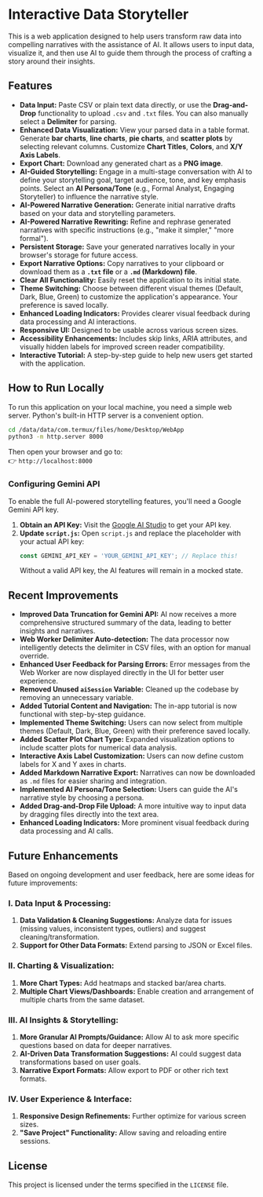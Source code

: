 # Interactive Data Storyteller

This is a web application designed to help users transform raw data into compelling narratives with the assistance of AI. It allows users to input data, visualize it, and then use AI to guide them through the process of crafting a story around their insights.

## Features

*   **Data Input:** Paste CSV or plain text data directly, or use the **Drag-and-Drop** functionality to upload `.csv` and `.txt` files. You can also manually select a **Delimiter** for parsing.
*   **Enhanced Data Visualization:** View your parsed data in a table format. Generate **bar charts**, **line charts**, **pie charts**, and **scatter plots** by selecting relevant columns. Customize **Chart Titles**, **Colors**, and **X/Y Axis Labels**.
*   **Export Chart:** Download any generated chart as a **PNG image**.
*   **AI-Guided Storytelling:** Engage in a multi-stage conversation with AI to define your storytelling goal, target audience, tone, and key emphasis points. Select an **AI Persona/Tone** (e.g., Formal Analyst, Engaging Storyteller) to influence the narrative style.
*   **AI-Powered Narrative Generation:** Generate initial narrative drafts based on your data and storytelling parameters.
*   **AI-Powered Narrative Rewriting:** Refine and rephrase generated narratives with specific instructions (e.g., "make it simpler," "more formal").
*   **Persistent Storage:** Save your generated narratives locally in your browser's storage for future access.
*   **Export Narrative Options:** Copy narratives to your clipboard or download them as a **`.txt` file** or a **`.md` (Markdown) file**.
*   **Clear All Functionality:** Easily reset the application to its initial state.
*   **Theme Switching:** Choose between different visual themes (Default, Dark, Blue, Green) to customize the application's appearance. Your preference is saved locally.
*   **Enhanced Loading Indicators:** Provides clearer visual feedback during data processing and AI interactions.
*   **Responsive UI:** Designed to be usable across various screen sizes.
*   **Accessibility Enhancements:** Includes skip links, ARIA attributes, and visually hidden labels for improved screen reader compatibility.
*   **Interactive Tutorial:** A step-by-step guide to help new users get started with the application.

## How to Run Locally

To run this application on your local machine, you need a simple web server. Python's built-in HTTP server is a convenient option.

```bash
cd /data/data/com.termux/files/home/Desktop/WebApp
python3 -m http.server 8000
```

Then open your browser and go to:  
👉 `http://localhost:8000`

### Configuring Gemini API

To enable the full AI-powered storytelling features, you'll need a Google Gemini API key.

1.  **Obtain an API Key:** Visit the [Google AI Studio](https://aistudio.google.com/) to get your API key.
2.  **Update `script.js`:** Open `script.js` and replace the placeholder with your actual API key:
    ```javascript
    const GEMINI_API_KEY = 'YOUR_GEMINI_API_KEY'; // Replace this!
    ```
    Without a valid API key, the AI features will remain in a mocked state.

## Recent Improvements

*   **Improved Data Truncation for Gemini API:** AI now receives a more comprehensive structured summary of the data, leading to better insights and narratives.
*   **Web Worker Delimiter Auto-detection:** The data processor now intelligently detects the delimiter in CSV files, with an option for manual override.
*   **Enhanced User Feedback for Parsing Errors:** Error messages from the Web Worker are now displayed directly in the UI for better user experience.
*   **Removed Unused `aiSession` Variable:** Cleaned up the codebase by removing an unnecessary variable.
*   **Added Tutorial Content and Navigation:** The in-app tutorial is now functional with step-by-step guidance.
*   **Implemented Theme Switching:** Users can now select from multiple themes (Default, Dark, Blue, Green) with their preference saved locally.
*   **Added Scatter Plot Chart Type:** Expanded visualization options to include scatter plots for numerical data analysis.
*   **Interactive Axis Label Customization:** Users can now define custom labels for X and Y axes in charts.
*   **Added Markdown Narrative Export:** Narratives can now be downloaded as `.md` files for easier sharing and integration.
*   **Implemented AI Persona/Tone Selection:** Users can guide the AI's narrative style by choosing a persona.
*   **Added Drag-and-Drop File Upload:** A more intuitive way to input data by dragging files directly into the text area.
*   **Enhanced Loading Indicators:** More prominent visual feedback during data processing and AI calls.

## Future Enhancements

Based on ongoing development and user feedback, here are some ideas for future improvements:

### I. Data Input & Processing:
1.  **Data Validation & Cleaning Suggestions:** Analyze data for issues (missing values, inconsistent types, outliers) and suggest cleaning/transformation.
2.  **Support for Other Data Formats:** Extend parsing to JSON or Excel files.

### II. Charting & Visualization:
1.  **More Chart Types:** Add heatmaps and stacked bar/area charts.
2.  **Multiple Chart Views/Dashboards:** Enable creation and arrangement of multiple charts from the same dataset.

### III. AI Insights & Storytelling:
1.  **More Granular AI Prompts/Guidance:** Allow AI to ask more specific questions based on data for deeper narratives.
2.  **AI-Driven Data Transformation Suggestions:** AI could suggest data transformations based on user goals.
3.  **Narrative Export Formats:** Allow export to PDF or other rich text formats.

### IV. User Experience & Interface:
1.  **Responsive Design Refinements:** Further optimize for various screen sizes.
2.  **"Save Project" Functionality:** Allow saving and reloading entire sessions.

## License

This project is licensed under the terms specified in the `LICENSE` file.